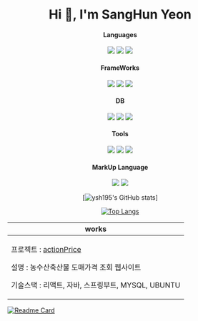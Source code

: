 <div align="center" width=100%>  
  <h1 align="center">Hi 👋, I'm SangHun Yeon</h1>

  <h4>Languages</h4>
  <p align="center">
    <img src="https://img.shields.io/badge/java-007396?style=for-the-badge&logo=OpenJDK&logoColor=white">
    <img src="https://img.shields.io/badge/Python-3776AB?style=for-the-badge&logo=Python&logoColor=white">
    <img src="https://img.shields.io/badge/JavaScript-F7DF1E?style=for-the-badge&logo=JavaScript&logoColor=white">  
  </p>
    
  
  <h4>FrameWorks</h4>
  <p align="center">
    <img src="https://img.shields.io/badge/springboot-6DB33F?style=for-the-badge&logo=springboot&logoColor=white">
    <img src="https://img.shields.io/badge/django-092E20?style=for-the-badge&logo=django&logoColor=white">
    <img src="https://img.shields.io/badge/nestjs-E0234E?style=for-the-badge&logo=nestjs&logoColor=white">  
  </p>
  
  <h4>DB</h4>
  <p align="center">  
    <img src="https://img.shields.io/badge/mysql-4479A1?style=for-the-badge&logo=mysql&logoColor=white">
    <img src="https://img.shields.io/badge/oracle-F80000?style=for-the-badge&logo=oracle&logoColor=white">
    <img src="https://img.shields.io/badge/mongodb-47A248?style=for-the-badge&logo=mongodb&logoColor=white">
    
  </p>
  
  <h4>Tools</h4>
  <p align="center">  
    <img src="https://img.shields.io/badge/docker-2496ED?style=for-the-badge&logo=docker&logoColor=white"> 
    <img src="https://img.shields.io/badge/git-F05032?style=for-the-badge&logo=git&logoColor=white">
    <img src="https://img.shields.io/badge/github-181717?style=for-the-badge&logo=github&logoColor=white">
  </p>
  
  <h4>MarkUp Language</h4>
  <p align="center">
    <img src="https://img.shields.io/badge/html5-E34F26?style=for-the-badge&logo=html5&logoColor=white">
    <img src="https://img.shields.io/badge/css3-1572B6?style=for-the-badge&logo=css3&logoColor=white">
  </p>

  <div>

  [![ysh195's GitHub stats](https://github-readme-stats.vercel.app/api?username=ysh195&show_icons=true&theme=radical)]
    
  </div>

  
  <div>

[![Top Langs](https://github-readme-stats.vercel.app/api/top-langs/?username=ysh195)](https://github.com/anuraghazra/github-readme-stats)   
    
  </div>

  <table width=100%>
    <theader>
      <tr>
        <th>
          works
        </th>
      </tr>
    </th>
    <tbody>
      <tr>
        <td>
          <p>프로젝트 : <a href="https://github.com/ysh195/actionPrice-portfolio.git">actionPrice</a></p>
          <p>설명 : 농수산축산물 도매가격 조회 웹사이트</p>
          <p>기술스택 : 리액트, 자바, 스프링부트, MYSQL, UBUNTU</p>
        </td>
      </tr>
    </tbody>
  </table>
    
</div>

[![Readme Card](https://github-readme-stats.vercel.app/api/pin/?username=ysh195&repo=actionPrice-portfolio)](https://github.com/ysh195/actionPrice-portfolio.git)
